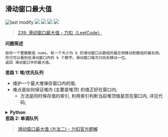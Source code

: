 ## 滑动窗口最大值
<!--START_SECTION:badge-->

![last modify](https://img.shields.io/static/v1?label=last%20modify&message=2023-02-05%2021%3A03%3A30&color=yellowgreen&style=flat-square)
[![](https://img.shields.io/static/v1?label=&message=%E5%9B%B0%E9%9A%BE&color=yellow&style=flat-square)](../../../README.md#困难)
[![](https://img.shields.io/static/v1?label=&message=LeetCode&color=green&style=flat-square)](../../../README.md#leetcode)
[![](https://img.shields.io/static/v1?label=&message=%E5%A0%86/%E4%BC%98%E5%85%88%E9%98%9F%E5%88%97&color=blue&style=flat-square)](../../../README.md#堆优先队列)
[![](https://img.shields.io/static/v1?label=&message=%E7%83%AD%E9%97%A8&color=blue&style=flat-square)](../../../README.md#热门)

<!--END_SECTION:badge-->
<!--START_SECTION:badge-->
<!--END_SECTION:badge-->
<!--info
tags: [堆, 热门]
source: LeetCode
level: 困难
number: '0239'
name: 滑动窗口最大值
companies: [Soul]
-->

> [239. 滑动窗口最大值 - 力扣（LeetCode）](https://leetcode.cn/problems/sliding-window-maximum/)

<summary><b>问题简述</b></summary>

```txt
给你一个整数数组 nums，有一个大小为 k 的滑动窗口从数组的最左侧移动到数组的最右侧。
你只可以看到在滑动窗口内的 k 个数字。滑动窗口每次只向右移动一位。
返回 滑动窗口中的最大值。
```

<!-- 
<details><summary><b>详细描述</b></summary>

```txt
```

</details>
-->

<!-- <div align="center"><img src="../../../_assets/xxx.png" height="300" /></div> -->

<summary><b>思路 1: 堆/优先队列</b></summary>

- 维护一个最大堆保存窗口内的值;
- 难点是如何保证堆内 (主要是堆顶) 的值正好在窗口内;
    - 方法是同时保存值的索引, 利用索引判断当前堆顶值是否在窗口内, 详见代码;

<details><summary><b>Python</b></summary>

```python
class Solution:
    def maxSlidingWindow(self, nums: List[int], k: int) -> List[int]:

        import heapq

        h = []
        for i in range(k):
            heapq.heappush(h, (-nums[i], i))
        
        ret = [-h[0][0]]
        for i in range(k, len(nums)):
            while h and h[0][1] <= i - k:
                heapq.heappop(h)
            heapq.heappush(h, (-nums[i], i))
            ret.append(-h[0][0])
        
        return ret
```

</details>


<summary><b>思路 2: 单调队列</b></summary>

> [滑动窗口最大值 (方法二) - 力扣官方题解](https://leetcode.cn/problems/sliding-window-maximum/solution/hua-dong-chuang-kou-zui-da-zhi-by-leetco-ki6m/)

<!--
<summary><b>相关问题</b></summary>

-->
